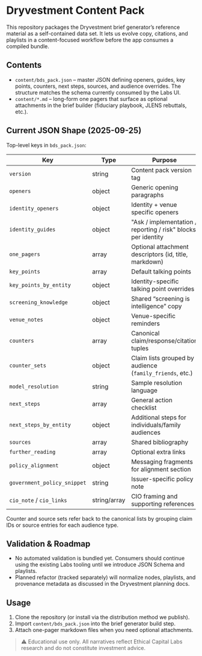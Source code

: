 # Dryvestment Content Pack

This repository packages the Dryvestment brief generator’s reference material as a
self-contained data set. It lets us evolve copy, citations, and playlists in a
content-focused workflow before the app consumes a compiled bundle.

## Contents

- `content/bds_pack.json` – master JSON defining openers, guides, key points,
  counters, next steps, sources, and audience overrides. The structure matches
  the schema currently consumed by the Labs UI.
- `content/*.md` – long-form one pagers that surface as optional attachments in
  the brief builder (fiduciary playbook, JLENS rebuttals, etc.).

## Current JSON Shape (2025-09-25)

Top-level keys in `bds_pack.json`:

| Key                      | Type   | Purpose                                                      |
| ------------------------ | ------ | ------------------------------------------------------------ |
| `version`                | string | Content pack version tag                                     |
| `openers`                | object | Generic opening paragraphs                                   |
| `identity_openers`       | object | Identity + venue specific openers                            |
| `identity_guides`        | object | "Ask / implementation / reporting / risk" blocks per identity |
| `one_pagers`             | array  | Optional attachment descriptors (id, title, markdown)        |
| `key_points`             | array  | Default talking points                                       |
| `key_points_by_entity`   | object | Identity-specific talking point overrides                    |
| `screening_knowledge`    | object | Shared “screening is intelligence” copy                      |
| `venue_notes`            | object | Venue-specific reminders                                     |
| `counters`               | array  | Canonical claim/response/citation tuples                     |
| `counter_sets`           | object | Claim lists grouped by audience (`family_friends`, etc.)     |
| `model_resolution`       | string | Sample resolution language                                   |
| `next_steps`             | array  | General action checklist                                     |
| `next_steps_by_entity`   | object | Additional steps for individuals/family audiences            |
| `sources`                | array  | Shared bibliography                                          |
| `further_reading`        | array  | Optional extra links                                         |
| `policy_alignment`       | object | Messaging fragments for alignment section                    |
| `government_policy_snippet` | string | Issuer-specific policy note                               |
| `cio_note` / `cio_links` | string/array | CIO framing and supporting references                   |

Counter and source sets refer back to the canonical lists by grouping claim IDs
or source entries for each audience type.

## Validation & Roadmap

- No automated validation is bundled yet. Consumers should continue using the
  existing Labs tooling until we introduce JSON Schema and playlists.
- Planned refactor (tracked separately) will normalize nodes, playlists, and
  provenance metadata as discussed in the Dryvestment planning docs.

## Usage

1. Clone the repository (or install via the distribution method we publish).
2. Import `content/bds_pack.json` into the brief generator build step.
3. Attach one-pager markdown files when you need optional attachments.

> ⚠️ Educational use only. All narratives reflect Ethical Capital Labs research
> and do not constitute investment advice.

